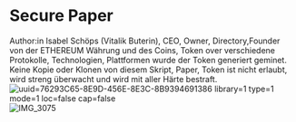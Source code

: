 # Secure Paper 
Author:in Isabel Schöps (Vitalik Buterin), CEO, Owner, Directory,Founder von der ETHEREUM Währung und des Coins, Token over verschiedene Protokolle, Technologien, Plattformen wurde der Token generiert geminet. Keine Kopie oder Klonen von diesem Skript, Paper, Token ist nicht erlaubt, wird streng überwacht und wird mit aller Härte bestraft.![uuid=76293C65-8E9D-456E-8E3C-8B9394691386 library=1 type=1 mode=1 loc=false cap=false](https://github.com/ethereum/solidity/assets/127110010/da76c89b-5cf0-4786-a7f2-c8a09f83acc1)
![IMG_3075](https://github.com/ethereum/solidity/assets/127110010/7e5c2d96-57ad-4644-89d5-db33e2b956c4)
